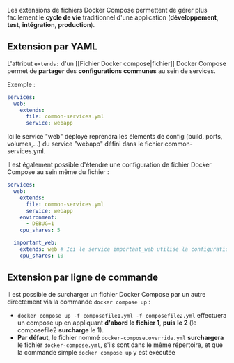 
Les extensions de fichiers Docker Compose permettent de gérer plus facilement le **cycle de vie** traditionnel d'une application (**développement**, **test**, **intégration**, **production**).

## Extension par YAML

L'attribut ``extends:`` d'un [[Fichier Docker compose|fichier]] Docker Compose permet de **partager** des **configurations communes** au sein de services.

Exemple :

```yaml
services:
  web:
    extends:
      file: common-services.yml
      service: webapp
```

Ici le service "web" déployé reprendra les éléments de config (build, ports, volumes,...) du service "webapp" défini dans le fichier common-services.yml.

Il est également possible d'étendre une configuration de fichier Docker Compose au sein même du fichier : 

```yaml
services:
  web:
    extends:
      file: common-services.yml
      service: webapp
    environment:
      - DEBUG=1
    cpu_shares: 5

  important_web:
    extends: web # Ici le service important_web utilise la configuration du service 'web', en la surchargeant (voir ligne en dessous)
    cpu_shares: 10
```

## Extension par ligne de commande

Il est possible de surcharger un fichier Docker Compose par un autre directement via la commande ``docker compose up`` :
- ``docker compose up -f composefile1.yml -f composefile2.yml`` effectuera un compose up en appliquant **d'abord le fichier 1**, **puis le 2** (le composefile2 **surcharge** le 1).
 - **Par défaut**, le fichier nommé ``docker-compose.override.yml`` **surchargera** le fichier ``docker-compose.yml``, s'ils sont dans le même répertoire, et que la commande simple ``docker compose up`` y est exécutée